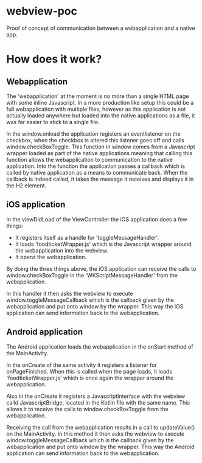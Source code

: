 # webview-poc
Proof of concept of communication between a webapplication and a native app.

# How does it work?

## Webapplication
The 'webapplication' at the moment is no more than a single HTML page with some inline Javascript. 
In a more production like setup this could be a full webapplication with multiple files, however as this application is not actually loaded anywhere but loaded into
the native applications as a file, it was far easier to stick to a single file.

In the window.onload the application registers an eventlistener on the checkbox, when the checkbox is altered this listener goes off and calls window.checkBoxToggle.
This function in window comes from a Javascript wrapper loaded as part of the native applications meaning that calling this function allows the webapplication to communication to the native application. 
Into the function the application passes a callback which is called by native application as a means to communicate back. When the callback is indeed called, it takes the message it receives and displays it in the H2 element.

## iOS application
In the viewDidLoad of the ViewController the iOS application does a few things:
- It registers itself as a handle for 'toggleMessageHandler'.
- It loads 'foodticketWrapper.js' which is the Javascript wrapper around the webapplication into the webview.
- It opens the webapplication.

By doing the three things above, the iOS application can receive the calls to window.checkBoxToggle in the 'WKScriptMessageHandler' from the webapplication.

In this handler it then asks the webview to execute window.toggleMessageCallback which is the
callback given by the webapplication and put onto window by the wrapper. This way the iOS application can send information back to the webapplication.

## Android application
The Android application loads the webapplication in the onStart method of the MainActivity.

In the onCreate of the same activity it registers a listener for onPageFinished. When this is called when the page loads, it loads 'foodticketWrapper.js' which is once again the wrapper around the webapplication.

Also in the onCreate it registers a JavascriptInterface with the webview calld JavascriptBridge, located in the Kotlin file with the same name. This allows it to receive the calls to window.checkBoxToggle from the webapplication. 

Receiving the call from the webapplication results in a call to updateValue() on the MainActivity. In this method it then asks the webview to execute window.toggleMessageCallback which is the
callback given by the webapplication and put onto window by the wrapper. This way the Android application can send information back to the webapplication.
